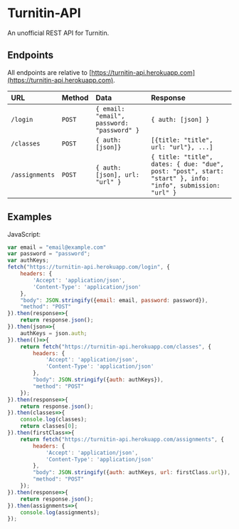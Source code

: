 # Turnitin-API
An unofficial REST API for Turnitin.

## Endpoints

All endpoints are relative to [https://turnitin-api.herokuapp.com](https://turnitin-api.herokuapp.com).

| URL | Method | Data | Response |
|:----|:-------|:-----|:---------|
| `/login` | `POST` | `{ email: "email", password: "password" }` | `{ auth: [json] }` |
| `/classes` | `POST` | `{ auth: [json]} ` | `[{title: "title", url: "url"}, ...]` |
| `/assignments` | `POST` | `{ auth: [json], url: "url" }` | `{ title: "title", dates: { due: "due", post: "post", start: "start" }, info: "info", submission: "url" }` |

## Examples
JavaScript:
```javascript
var email = "email@example.com"
var password = "password";
var authKeys;
fetch("https://turnitin-api.herokuapp.com/login", {
    headers: {
        'Accept': 'application/json',
        'Content-Type': 'application/json'
    },
    "body": JSON.stringify({email: email, password: password}),
    "method": "POST"
}).then(response=>{
    return response.json();
}).then(json=>{
    authKeys = json.auth;
}).then(()=>{
    return fetch("https://turnitin-api.herokuapp.com/classes", {
        headers: {
            'Accept': 'application/json',
            'Content-Type': 'application/json'
        },
        "body": JSON.stringify({auth: authKeys}),
        "method": "POST"
    });
}).then(response=>{
    return response.json();
}).then(classes=>{
    console.log(classes);
    return classes[0];
}).then(firstClass=>{
    return fetch("https://turnitin-api.herokuapp.com/assignments", {
        headers: {
            'Accept': 'application/json',
            'Content-Type': 'application/json'
        },
        "body": JSON.stringify({auth: authKeys, url: firstClass.url}),
        "method": "POST"
    });
}).then(response=>{
    return response.json();
}).then(assignments=>{
    console.log(assignments);
});
```
